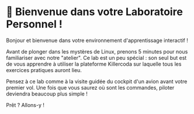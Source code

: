 # 🐧 Bienvenue dans votre Laboratoire Personnel !

Bonjour et bienvenue dans votre environnement d'apprentissage interactif !

Avant de plonger dans les mystères de Linux, prenons 5 minutes pour nous familiariser avec notre "atelier". Ce lab est un peu spécial : son seul but est de vous apprendre à utiliser la plateforme Killercoda sur laquelle tous les exercices pratiques auront lieu.

Pensez à ce lab comme à la visite guidée du cockpit d'un avion avant votre premier vol. Une fois que vous saurez où sont les commandes, piloter deviendra beaucoup plus simple !

Prêt ? Allons-y !